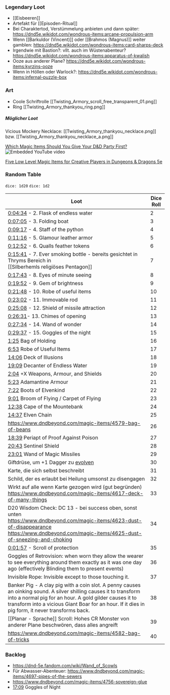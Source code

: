 
### Legendary Loot
- [[Eisbeeren]]
- Artefakt für [[Episoden-Ritual]]
- Bei Charaktertod, Verstümmelung anbieten und dann später: https://dnd5e.wikidot.com/wondrous-items:arcane-propulsion-arm
- Wenn [[Barkuldor (Vincent)]] oder [[Brahmos (Magnus)]] weiter gamblen: https://dnd5e.wikidot.com/wondrous-items:card-sharps-deck
- Irgendwie mit Bastion?: vllt. auch im Wüstenabenteur? https://dnd5e.wikidot.com/wondrous-items:apparatus-of-kwalish
- Ooze aus anderer Plane? https://dnd5e.wikidot.com/wondrous-items:kyrzins-ooze
- Wenn in Höllen oder Warlock?: https://dnd5e.wikidot.com/wondrous-items:infernal-puzzle-box
### Art

- Coole Schriftrolle  [[Twisting_Armory_scroll_free_transparent_01.png]]  
- Ring [[Twisting_Armory_thankyou_ring.png]]
##### Möglicher Loot

Vicious Mockery Necklace: [[Twisting_Armory_thankyou_necklace.png]] bzw. [[Twisting_Armory_thankyou_necklace_a.png]]


[Which Magic Items Should You Give Your D&D Party First?](https://www.youtube.com/watch?v=IigBdA-A4P8)
 ![Embedded YouTube video](https://www.youtube.com/embed/IigBdA-A4P8?feature=oembed&autoplay=true)

[Five Low Level Magic Items for Creative Players in Dungeons & Dragons 5e](https://www.youtube.com/watch?v=EybcxFNIMKk)

###  Random Table
 
`dice: 1d20`
`dice: 1d2`


| Loot                                                                                                                                                                                                                                                                             | Dice Roll |
| -------------------------------------------------------------------------------------------------------------------------------------------------------------------------------------------------------------------------------------------------------------------------------- | --------- |
| [0:04:34](https://www.youtube.com/watch?v=IigBdA-A4P8&t=274s) - 2. Flask of endless water                                                                                                                                                                                        | 2         |
| [0:07:05](https://www.youtube.com/watch?v=IigBdA-A4P8&t=425s) - 3. Folding boat                                                                                                                                                                                                  | 3         |
| [0:09:17](https://www.youtube.com/watch?v=IigBdA-A4P8&t=557s) - 4. Staff of the python                                                                                                                                                                                           | 4         |
| [0:11:16](https://www.youtube.com/watch?v=IigBdA-A4P8&t=676s) - 5. Glamour leather armor                                                                                                                                                                                         | 5         |
| [0:12:52](https://www.youtube.com/watch?v=IigBdA-A4P8&t=772s) - 6. Qualls feather tokens                                                                                                                                                                                         | 6         |
| [0:15:41](https://www.youtube.com/watch?v=IigBdA-A4P8&t=941s) - 7. Ever smoking bottle - bereits gesichtet in Thryms Bereich in <br>[[Silberhemls religiöses Pentagon]]                                                                                                          | 7         |
| [0:17:43](https://www.youtube.com/watch?v=IigBdA-A4P8&t=1063s) - 8. Eyes of minute seeing                                                                                                                                                                                        | 8         |
| [0:19:52](https://www.youtube.com/watch?v=IigBdA-A4P8&t=1192s) - 9. Gem of brightness                                                                                                                                                                                            | 9         |
| [0:21:48](https://www.youtube.com/watch?v=IigBdA-A4P8&t=1308s) - 10. Robe of useful items                                                                                                                                                                                        | 10        |
| [0:23:02](https://www.youtube.com/watch?v=IigBdA-A4P8&t=1382s) - 11. Immovable rod                                                                                                                                                                                               | 11        |
| [0:25:08](https://www.youtube.com/watch?v=IigBdA-A4P8&t=1508s) - 12. Shield of missile attraction                                                                                                                                                                                | 12        |
| [0:26:31](https://www.youtube.com/watch?v=IigBdA-A4P8&t=1591s)- 13. Chimes of opening                                                                                                                                                                                            | 13        |
| [0:27:34](https://www.youtube.com/watch?v=IigBdA-A4P8&t=1654s) - 14. Wand of wonder                                                                                                                                                                                              | 14        |
| [0:29:37](https://www.youtube.com/watch?v=IigBdA-A4P8&t=1777s) - 15. Goggles of the night                                                                                                                                                                                        | 15        |
| [1:25](https://www.youtube.com/watch?v=EybcxFNIMKk&t=85s) Bag of Holding                                                                                                                                                                                                         | 16        |
| [6:53](https://www.youtube.com/watch?v=EybcxFNIMKk&t=413s) Robe of Useful Items                                                                                                                                                                                                  | 17        |
| [14:06](https://www.youtube.com/watch?v=EybcxFNIMKk&t=846s) Deck of Illusions                                                                                                                                                                                                    | 18        |
| [19:09](https://www.youtube.com/watch?v=EybcxFNIMKk&t=1149s) Decanter of Endless Water                                                                                                                                                                                           | 19        |
| [2:04](https://www.youtube.com/watch?v=2VUuRnG5a-Y&t=124s) +X Weapons, Armour, and Shields                                                                                                                                                                                       | 20        |
| [5:23](https://www.youtube.com/watch?v=2VUuRnG5a-Y&t=323s) Adamantine Armour                                                                                                                                                                                                     | 21        |
| [7:22](https://www.youtube.com/watch?v=2VUuRnG5a-Y&t=442s) Boots of Elvenkind                                                                                                                                                                                                    | 22        |
| [9:01](https://www.youtube.com/watch?v=2VUuRnG5a-Y&t=541s) Broom of Flying / Carpet of Flying                                                                                                                                                                                    | 23        |
| [12:38](https://www.youtube.com/watch?v=2VUuRnG5a-Y&t=758s) Cape of the Mountebank                                                                                                                                                                                               | 24        |
| [14:37](https://www.youtube.com/watch?v=2VUuRnG5a-Y&t=877s) Elven Chain                                                                                                                                                                                                          | 25        |
|  https://www.dndbeyond.com/magic-items/4579-bag-of-beans                                                                                                                                                                                                                         | 26        |
| [18:39](https://www.youtube.com/watch?v=2VUuRnG5a-Y&t=1119s) Periapt of Proof Against Poison                                                                                                                                                                                     | 27        |
| [20:43](https://www.youtube.com/watch?v=2VUuRnG5a-Y&t=1243s) Sentinel Shield                                                                                                                                                                                                     | 28        |
| [23:01](https://www.youtube.com/watch?v=2VUuRnG5a-Y&t=1381s) Wand of Magic Missiles                                                                                                                                                                                              | 29        |
| Giftdrüse, um +1 Dagger zu [evolven]( https://mythical.ink/de/rpg-tools/dnd-item-list/278)                                                                                                                                                                                       | 30        |
| Karte, die sich selbst beschreibt                                                                                                                                                                                                                                                | 31        |
| Schild, der es erlaubt bei Heilung umsonst zu disengagen                                                                                                                                                                                                                         | 32        |
| Wirkt auf alle wenn Karte gezogen wird (gut begründen)<br>https://www.dndbeyond.com/magic-items/4617-deck-of-many-things                                                                                                                                                         | 33        |
| D20 Wisdom Check: DC 13 - bei success oben, sonst unten<br>https://www.dndbeyond.com/magic-items/4623-dust-of-disappearance<br>https://www.dndbeyond.com/magic-items/4625-dust-of-sneezing-and-choking                                                                           | 34        |
| [0:01:57](https://www.youtube.com/watch?v=IigBdA-A4P8&t=117s) - Scroll of protection                                                                                                                                                                                             | 35        |
| Goggles of Retrovision: when worn they allow the wearer to see everything around them exactly as it was one day ago (effectively Blinding them to present events)                                                                                                                | 36        |
| Invisible Rope: Invisible except to those touching it.                                                                                                                                                                                                                           | 37        |
| Banker Pig - A clay pig with a coin slot. A penny causes an oinking sound. A silver shilling causes it to transform into a normal pig for an hour. A gold gilder causes it to transform into a vicious Giant Boar for an hour. If it dies in pig form, it never transforms back. | 38        |
| [[Planar - Sprache]] Scroll: Hohes CR Monster von anderer Plane beschwören, dass alles angreift                                                                                                                                                                                  | 39        |
| https://www.dndbeyond.com/magic-items/4582-bag-of-tricks                                                                                                                                                                                                                         | 40        |
### Backlog
- https://dnd-5e.fandom.com/wiki/Wand_of_Scowls
- Für Abwasser-Abenteuer: https://www.dndbeyond.com/magic-items/4697-pipes-of-the-sewers
- https://www.dndbeyond.com/magic-items/4756-sovereign-glue
- [17:09](https://www.youtube.com/watch?v=2VUuRnG5a-Y&t=1029s) Goggles of Night